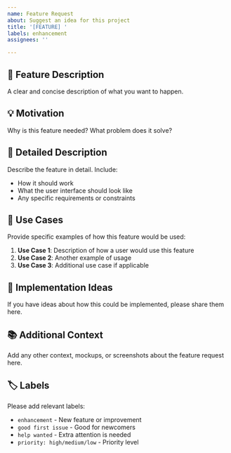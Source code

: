 ```yaml
---
name: Feature Request
about: Suggest an idea for this project
title: '[FEATURE] '
labels: enhancement
assignees: ''

---
```


## 🚀 Feature Description
A clear and concise description of what you want to happen.

## 💡 Motivation
Why is this feature needed? What problem does it solve?

## 📝 Detailed Description
Describe the feature in detail. Include:
- How it should work
- What the user interface should look like
- Any specific requirements or constraints

## 🎯 Use Cases
Provide specific examples of how this feature would be used:

1. **Use Case 1**: Description of how a user would use this feature
2. **Use Case 2**: Another example of usage
3. **Use Case 3**: Additional use case if applicable

## 🔧 Implementation Ideas
If you have ideas about how this could be implemented, please share them here.

## 📚 Additional Context
Add any other context, mockups, or screenshots about the feature request here.

## 🏷️ Labels
Please add relevant labels:
- `enhancement` - New feature or improvement
- `good first issue` - Good for newcomers
- `help wanted` - Extra attention is needed
- `priority: high/medium/low` - Priority level
